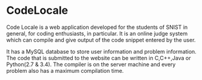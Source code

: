 # CodeLocale

Code Locale is a web application developed for the students of SNIST in general, for coding enthusiasts, in particular. It is an online judge system which can compile and give output of the code snippet entered by the user.

It has a MySQL database to store user information and problem information. The code that is submitted to the website can be written in C,C++,Java or Python(2.7 &amp; 3.4). The compiler is on the server machine and every problem also has a maximum compilation time.
